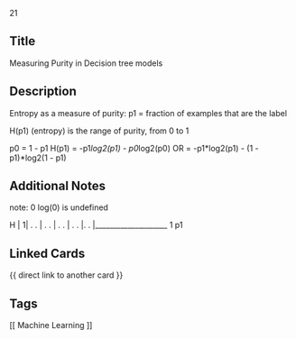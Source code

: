 21

## Title
Measuring Purity in Decision tree models

## Description
Entropy as a measure of purity:
p1 = fraction of examples that are the label

H(p1) (entropy) is the range of purity, from 0 to 1

p0 = 1 - p1
H(p1) = -p1*log2(p1) - p0*log2(p0)
OR    = -p1*log2(p1) - (1 - p1)*log2(1 - p1)


## Additional Notes
note: 0 log(0) is undefined


H |
 1|        . .
  |     .       .
  |   .           .
  | .               .
  |.                 .
  |____________________
                      1
          p1


## Linked Cards
{{ direct link to another card }}

## Tags
[[ Machine Learning ]] 
